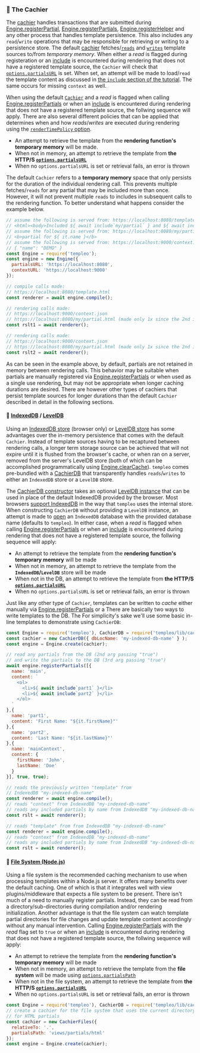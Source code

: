 ### 🏧 The Cachier
The [cachier](Cachier.html) handles transactions that are submitted during [Engine.registerPartial](Cachier.html#registerPartial), [Engine.registerPartials](Cachier.html#registerPartials), [Engine.registerHelper](Cachier.html#registerHelper) and any other process that handles template persistence. This also includes any `read`/`write` operations that may be responsible for retrieving or writing to a persistence store. The default [cachier](Cachier.html) fetches/[`reads`](Cachier.html#read) and [`writes`](Cachier.html#write) template sources to/from _temporary memory_. When either a _read_ is flagged during registeration or an [include](tutorial-1-basics.html#include) is encountered during rendering that does not have a registered template source, the `Cachier` will check that [`options.partialsURL`](module-templeo_options.html#.Options) is set. When set, an attempt will be made to load/`read` the template content as discussed in [the `include` section of the tutorial](tutorial-1-basics.html#include). The same occurs for missing `context` as well.

When using the default [`Cachier`](Cachier.html) and a _read_ is flagged when calling [Engine.registerPartials](Cachier.html#registerPartials) or when an [include](tutorial-1-basics.html#include) is encountered during rendering that does not have a registered template source, the follwing sequence will apply. There are also several different policies that can be applied that determines when and how _reads_/_writes_ are executed during rendering using the [`renderTimePolicy` option](tutorial-2-cache.html).
- An attempt to retrieve the template from the __rendering function's temporary memory__ will be made.
- When not in memory, an attempt to retrieve the template from __the HTTP/S [`options.partialsURL`](module-templeo_options.html#.Options)__
- When no `options.partialsURL` is set or retrieval fails, an error is thrown

The default `Cachier` refers to a __temporary memory__ space that only persists for the duration of the individual rendering call. This prevents multiple fetches/`reads` for any partial that may be included more than once. However, it will not prevent multiple `reads` to includes in subsequent calls to the rendering function. To better understand what happens consider the example below.

```js
// assume the following is served from: https://localhost:8080/template.html
// <html><body>Included ${ await include`my/partial` } and ${ await include`my/partial` }</body></html>
// assume the following is served from: https://localhost:8080/my/partial.html
// <b>partial for ${ it.name }</b>
// assume the following is served from: https://localhost:9000/context.json
// { "name": "DEMO" }
const Engine = require('templeo');
const engine = new Engine({
  partialsURL: 'https://localhost:8080',
  contextURL: 'https://localhost:9000'
});

// compile calls made:
// https://localhost:8080/template.html
const renderer = await engine.compile();

// rendering calls made:
// https://localhost:9000/context.json
// https://localhost:8080/my/partial.html (made only 1x since the 2nd include will be in temp cache)
const rslt1 = await renderer();

// rendering calls made:
// https://localhost:9000/context.json
// https://localhost:8080/my/partial.html (made only 1x since the 2nd include will be in temp cache)
const rslt2 = await renderer();
```

As can be seen in the example above, by default, partials are not retained in memory between rendering calls. This behavior may be suitable when partials are manually registered via [Engine.registerPartials](Cachier.html#registerPartials) or when used as a single use rendering, but may not be appropriate when longer caching durations are desired. There are however other types of cachiers that persist template sources for longer durations than the default `Cachier` described in detail in the following sections.

#### 🏦 [IndexedDB](https://developer.mozilla.org/en-US/docs/Web/API/IndexedDB_API) / [LevelDB](https://www.npmjs.com/package/level) <sub id="db"></sub>

Using an [IndexedDB store](https://developer.mozilla.org/en-US/docs/Web/API/IndexedDB_API) (browser only) or [LevelDB store](https://www.npmjs.com/package/level) has some advantages over the in-memory persistence that comes with the default `Cachier`. Instead of template sources having to be recaptured between rendering calls, a longer term storage source can be achieved that will not expire until it is flushed from the browser's cache, or when ran on a server, removed from the server's LevelDB store (both of which can be accomplished programmatically using [Engine.clearCache](module-templeo-Engine.html#clearCache)). `templeo` comes pre-bundled with a [CachierDB](CachierDB.html) that transparently handles `reads`/`writes` to either an `IndexedDB` store or a `LevelDB` store.

The [CachierDB constructor](CachierDB.html) takes an optional [LevelDB instance](https://www.npmjs.com/package/level) that can be used in place of the default IndexedDB provided by the browser. Most browsers [support IndexedDB](https://caniuse.com/indexeddb) in the way that `templeo` uses the internal store. When constructing `CachierDB` without providing a `LevelDB` instance, an attempt is made to [open](https://developer.mozilla.org/en-US/docs/Web/API/IDBFactory/open) an `IndexedDB` database with the provided database name (defaults to `templeo`). In either case, when a _read_ is flagged when calling [Engine.registerPartials](Cachier.html#registerPartials) or when an [include](tutorial-1-basics.html#include) is encountered during rendering that does not have a registered template source, the follwing sequence will apply:
- An attempt to retrieve the template from the __rendering function's temporary memory__ will be made
- When not in memory, an attempt to retrieve the template from the __`IndexedDB`/`LevelDB`__ store will be made
- When not in the DB, an attempt to retrieve the template from __the HTTP/S [`options.partialsURL`](module-templeo_options.html#.Options)__
- When no `options.partialsURL` is set or retrieval fails, an error is thrown

Just like any other type of `Cachier`, templates can be written to _cache_ either manually via [Engine.registerPartials](Cachier.html#registerPartials) or a There are basically two ways to write templates to the DB. The
For simplicity's sake we'll use some basic in-line templates to demonstrate using `CachierDB`:

```js
const Engine = require('templeo'), CachierDB = require('templeo/lib/cachier-db');
const cachier = new CachierDB({ dbLocName: 'my-indexed-db-name' } );
const engine = Engine.create(cachier);

// read any partials from the DB (2nd arg passing "true")
// and write the partials to the DB (3rd arg passing "true")
await engine.registerPartials([{
  name: 'main',
  content: `
    <ol>
      <li>${ await include`part1` }</li>
      <li>${ await include`part2` }</li>
    </ol>
  `
},{
  name: 'part1',
  content: 'First Name: "${it.firstName}"'
},{
  name: 'part2',
  content: 'Last Name: "${it.lastName}"'
},{
  name: 'mainContext',
  content: {
    firstName: 'John',
    lastName: 'Doe'
  }
}], true, true);

// reads the previously written "template" from
// IndexedDB "my-indexed-db-name"
const renderer = await engine.compile();
// reads "context" from IndexedDB "my-indexed-db-name"
// reads any included partials by name from IndexedDB "my-indexed-db-name"
const rslt = await renderer();

// reads "template" from from IndexedDB "my-indexed-db-name"
const renderer = await engine.compile();
// reads "context" from IndexedDB "my-indexed-db-name"
// reads any included partials by name from IndexedDB "my-indexed-db-name"
const rslt = await renderer();
```

#### 📁 [File System (Node.js)](https://nodejs.org/api/fs.html) <sub id="fs"></sub>

Using a file system is the recommended caching mechanism to use when processing templates within a Node.js server. It offers many benefits over the default caching. One of which is that it integrates well with view plugins/middleware that expects a file system to be present. There isn't much of a need to manually register partials. Instead, they can be read from a directory/sub-directories during compilation and/or rendering initialization. Another advantage is that the file system can watch template partial directories for file changes and update template content accordingly without any manual intervention. Calling [Engine.registerPartials](Cachier.html#registerPartials) with the _read_ flag set to `true` or when an [include](tutorial-1-basics.html#include) is encountered during rendering that does not have a registered template source, the follwing sequence will apply:
- An attempt to retrieve the template from the __rendering function's temporary memory__ will be made
- When not in memory, an attempt to retrieve the template from the __file system__ will be made using [`options.partialsPath`](module-templeo_options.html#.FileOptions)
- When not in the file system, an attempt to retrieve the template from __the HTTP/S [`options.partialsURL`](module-templeo_options.html#.Options)__
- When no `options.partialsURL` is set or retrieval fails, an error is thrown

```js
const Engine = require('templeo'), CachierDB = require('templeo/lib/cachier-files');
// create a cachier for the file system that uses the current directory
// for HTML partials
const cachier = new CachierFiles({
  relativeTo: '.',
  partialsPath: 'views/partials/html'
});
const engine = Engine.create(cachier);
```